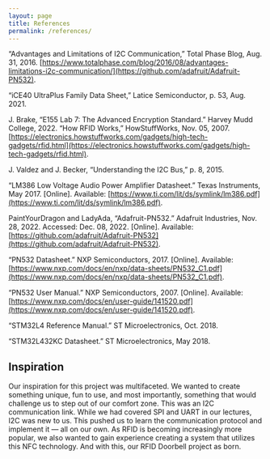 ```yaml
---
layout: page
title: References
permalink: /references/
---
```


“Advantages and Limitations of I2C Communication,” Total Phase Blog, Aug. 31, 2016. [https://www.totalphase.com/blog/2016/08/advantages-limitations-i2c-communication/](https://github.com/adafruit/Adafruit-PN532).

“iCE40 UltraPlus Family Data Sheet,” Latice Semiconductor, p. 53, Aug. 2021.

J. Brake, “E155 Lab 7: The Advanced Encryption Standard.” Harvey Mudd College, 2022.
“How RFID Works,” HowStuffWorks, Nov. 05, 2007. [https://electronics.howstuffworks.com/gadgets/high-tech-gadgets/rfid.html](https://electronics.howstuffworks.com/gadgets/high-tech-gadgets/rfid.html).

J. Valdez and J. Becker, “Understanding the I2C Bus,” p. 8, 2015.

“LM386 Low Voltage Audio Power Amplifier Datasheet.” Texas Instruments, May 2017. [Online]. Available: [https://www.ti.com/lit/ds/symlink/lm386.pdf](https://www.ti.com/lit/ds/symlink/lm386.pdf).

PaintYourDragon and LadyAda, “Adafruit-PN532.” Adafruit Industries, Nov. 28, 2022. Accessed: Dec. 08, 2022. [Online]. Available: [https://github.com/adafruit/Adafruit-PN532](https://github.com/adafruit/Adafruit-PN532).

“PN532 Datasheet.” NXP Semiconductors, 2017. [Online]. Available: [https://www.nxp.com/docs/en/nxp/data-sheets/PN532_C1.pdf](https://www.nxp.com/docs/en/nxp/data-sheets/PN532_C1.pdf).

“PN532 User Manual.” NXP Semiconductors, 2007. [Online]. Available: [https://www.nxp.com/docs/en/user-guide/141520.pdf](https://www.nxp.com/docs/en/user-guide/141520.pdf).

“STM32L4 Reference Manual.” ST Microelectronics, Oct. 2018.

“STM32L432KC Datasheet.” ST Microelectronics, May 2018.


## Inspiration
Our inspiration for this project was multifaceted. We wanted to create something unique, fun to use, and most importantly, something that would challenge us to step out of our comfort zone. This was an I2C communication link. While we had covered SPI and UART in our lectures, I2C was new to us. This pushed us to learn the communication protocol and implement it — all on our own. As RFID is becoming increasingly more popular, we also wanted to gain experience creating a system that utilizes this NFC technology. And with this, our RFID Doorbell project as born.

